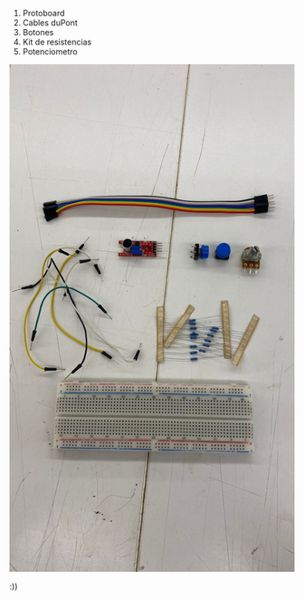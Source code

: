 
1. Protoboard
1. Cables duPont
1. Botones
1. Kit de resistencias
1. Potenciometro

![materiales](./materiales.jpg)


:))
